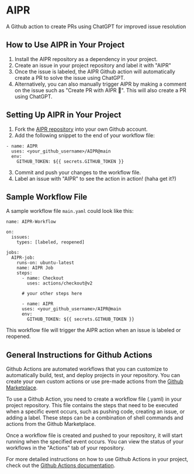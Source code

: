 # AIPR
A Github action to create PRs using ChatGPT for improved issue resolution

## How to Use AIPR in Your Project
1. Install the AIPR repository as a dependency in your project.
2. Create an issue in your project repository and label it with "AIPR"
3. Once the issue is labeled, the AIPR Github action will automatically create a PR to solve the issue using ChatGPT.
4. Alternatively, you can also manually trigger AIPR by making a comment on the issue such as "Create PR with AIPR 🚀". This will also create a PR using ChatGPT.

## Setting Up AIPR in Your Project
1. Fork the [AIPR repository](https://github.com/alexanmtz/AIPR) into your own Github account.
2. Add the following snippet to the end of your workflow file:

```
- name: AIPR
  uses: <your_github_username>/AIPR@main
  env:
    GITHUB_TOKEN: ${{ secrets.GITHUB_TOKEN }}
```

3. Commit and push your changes to the workflow file. 
4. Label an issue with "AIPR" to see the action in action! (haha get it?) 

## Sample Workflow File
A sample workflow file `main.yaml` could look like this:

```
name: AIPR-Workflow

on:
  issues:
    types: [labeled, reopened]

jobs:
  AIPR-job:
    runs-on: ubuntu-latest
    name: AIPR Job
    steps:
      - name: Checkout
        uses: actions/checkout@v2

      # your other steps here

      - name: AIPR
      uses: <your_github_username>/AIPR@main
      env:
        GITHUB_TOKEN: ${{ secrets.GITHUB_TOKEN }}
```

This workflow file will trigger the AIPR action when an issue is labeled or reopened.

## General Instructions for Github Actions
Github Actions are automated workflows that you can customize to automatically build, test, and deploy projects in your repository. You can create your own custom actions or use pre-made actions from the [Github Marketplace](https://github.com/marketplace?type=actions). 

To use a Github Action, you need to create a workflow file (.yaml) in your project repository. This file contains the steps that need to be executed when a specific event occurs, such as pushing code, creating an issue, or adding a label. These steps can be a combination of shell commands and actions from the Github Marketplace.

Once a workflow file is created and pushed to your repository, it will start running when the specified event occurs. You can view the status of your workflows in the "Actions" tab of your repository. 

For more detailed instructions on how to use Github Actions in your project, check out the [Github Actions documentation](https://docs.github.com/en/actions).
